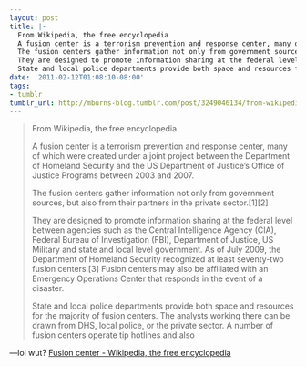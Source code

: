 ```yaml
---
layout: post
title: |-
  From Wikipedia, the free encyclopedia
  A fusion center is a terrorism prevention and response center, many of which were created under a joint project between the Department of Homeland Security and the US Department of Justice’s Office of Justice Programs between 2003 and 2007.
  The fusion centers gather information not only from government sources, but also from their partners in the private sector.[1][2]
  They are designed to promote information sharing at the federal level between agencies such as the Central Intelligence Agency (CIA), Federal Bureau of Investigation (FBI), Department of Justice, US Military and state and local level government. As of July 2009, the Department of Homeland Security recognized at least seventy-two fusion centers.[3] Fusion centers may also be affiliated with an Emergency Operations Center that responds in the event of a disaster.
  State and local police departments provide both space and resources for the majority of fusion centers. The analysts working there can be drawn from DHS, local police, or the private sector. A number of fusion centers operate tip hotlines and also
date: '2011-02-12T01:08:10-08:00'
tags:
- tumblr
tumblr_url: http://mburns-blog.tumblr.com/post/3249046134/from-wikipedia-the-free-encyclopedia-a-fusion
---
```

<blockquote>From Wikipedia, the free encyclopedia

A fusion center is a terrorism prevention and response center, many of which were created under a joint project between the Department of Homeland Security and the US Department of Justice&rsquo;s Office of Justice Programs between 2003 and 2007.

The fusion centers gather information not only from government sources, but also from their partners in the private sector.[1][2]

They are designed to promote information sharing at the federal level between agencies such as the Central Intelligence Agency (CIA), Federal Bureau of Investigation (FBI), Department of Justice, US Military and state and local level government. As of July 2009, the Department of Homeland Security recognized at least seventy-two fusion centers.[3] Fusion centers may also be affiliated with an Emergency Operations Center that responds in the event of a disaster.

State and local police departments provide both space and resources for the majority of fusion centers. The analysts working there can be drawn from DHS, local police, or the private sector. A number of fusion centers operate tip hotlines and also</blockquote>&#8212;lol wut? <a href="http://en.wikipedia.org/wiki/Fusion_center">Fusion center - Wikipedia, the free encyclopedia</a>
